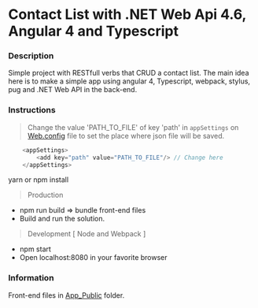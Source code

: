 # Contact List with .NET Web Api 4.6, Angular 4 and Typescript

### Description

Simple project with RESTfull verbs that CRUD a contact list.
The main idea here is to make a simple app using angular 4, Typescript, webpack, stylus, pug and .NET Web API in the back-end.

### Instructions

> Change the value 'PATH_TO_FILE' of key 'path' in `appSettings` on [Web.config](https://github.com/darkfrontcode/JsonConverter/blob/master/JsonConverter/Web.config) file to set the place where json file will be saved.

```javascript
	<appSettings>
		<add key="path" value="PATH_TO_FILE"/> // Change here
	</appSettings>
```

yarn or npm install

> Production
* npm run build => bundle front-end files
* Build and run the solution.

> Development [ Node and Webpack ]
* npm start
* Open localhost:8080 in your favorite browser

### Information

Front-end files in [App_Public](https://github.com/darkfrontcode/JsonConverter2/tree/master/JsonConverter/App_Public) folder.


